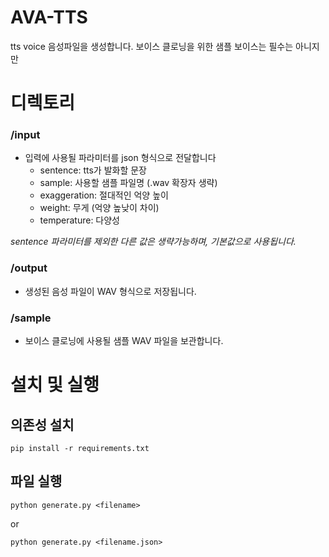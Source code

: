 # AVA-TTS
tts voice 음성파일을 생성합니다.
보이스 클로닝을 위한 샘플 보이스는 필수는 아니지만

# 디렉토리

### /input
- 입력에 사용될 파라미터를 json 형식으로 전달합니다
  - sentence: tts가 발화할 문장
  - sample: 사용할 샘플 파일명 (.wav 확장자 생략)
  - exaggeration: 절대적인 억양 높이
  - weight: 무게 (억양 높낮이 차이)
  - temperature: 다양성

*sentence 파라미터를 제외한 다른 값은 생략가능하며, 기본값으로 사용됩니다.*

### /output
- 생성된 음성 파일이 WAV 형식으로 저장됩니다.

### /sample
- 보이스 클로닝에 사용될 샘플 WAV 파일을 보관합니다.

# 설치 및 실행

## 의존성 설치
```
pip install -r requirements.txt
```
## 파일 실행
```
python generate.py <filename>
```
or
```
python generate.py <filename.json>
```
